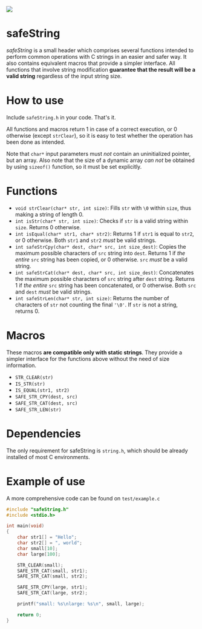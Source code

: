 ![](https://github.com/mpedrero/safeString/workflows/CI%20Unit%20Tests/badge.svg)

# safeString
_safeString_ is a small header which comprises several functions intended to
perform common operations with C strings in an easier and safer way. It also
contains equivalent macros that provide a simpler interface. All functions that
involve string modification __guarantee that the result will be a valid string__
regardless of the input string size.

# How to use
Include `safeString.h` in your code. That's it.

All functions and macros return 1 in case of a correct execution, or 0 otherwise
(except `strClear`), so it is easy to test whether the operation has been done
as intended. 

Note that `char*` input parameters must _not_ contain an uninitialized pointer,
but an array. Also note that the size of a dynamic array _can not_ be obtained
by using `sizeof()` function, so it must be set explicitly.

# Functions

* `void strClear(char* str, int size)`: Fills `str` with `\0` within `size`,
  thus making a string of length 0.
* `int isStr(char* str, int size)`: Checks if `str` is a valid string within
  `size`. Returns 0 otherwise.
* `int isEqual(char* str1, char* str2)`: Returns 1 if `str1` is equal to `str2`,
  or 0 otherwise. Both `str1` and `str2` _must_ be valid strings.
* `int safeStrCpy(char* dest, char* src, int size_dest)`: Copies the maximum
  possible characters of `src` string into `dest`. Returns 1 if _the entire_
  `src` string has been copied, or 0 otherwise. `src` _must_ be a valid string.
* `int safeStrCat(char* dest, char* src, int size_dest)`: Concatenates the
  maximum possible characters of `src` string after `dest` string. Returns 1 if
  _the entire_ `src` string has been concatenated, or 0 otherwise. Both `src`
  and `dest` _must_ be valid strings.
* `int safeStrLen(char* str, int size)`: Returns the number of characters of
  `str` not counting the final `'\0'`. If `str` is not a string, returns 0.

# Macros

These macros __are compatible only with static strings__. They provide a simpler
interface for the functions above without the need of size information.

* `STR_CLEAR(str)`
* `IS_STR(str)`
* `IS_EQUAL(str1, str2)`
* `SAFE_STR_CPY(dest, src)`
* `SAFE_STR_CAT(dest, src)`
* `SAFE_STR_LEN(str)`

# Dependencies

The only requirement for safeString is `string.h`, which should be already
installed of most C environments.

# Example of use
A more comprehensive code can be found on `test/example.c`

```c
#include "safeString.h"
#include <stdio.h>

int main(void)
{
    char str1[] = "Hello";
    char str2[] = ", world";
    char small[10];
    char large[100];

    STR_CLEAR(small);
    SAFE_STR_CAT(small, str1);
    SAFE_STR_CAT(small, str2);

    SAFE_STR_CPY(large, str1);
    SAFE_STR_CAT(large, str2);

    printf("small: %s\nlarge: %s\n", small, large);

    return 0;
}
```
